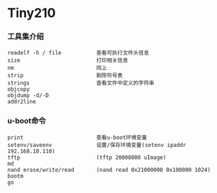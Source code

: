 # Tiny210

### 工具集介绍
    
    readelf -h / file           查看可执行文件头信息
    size                        打印相关信息
    nm                          同上
    strip                       剔除符号表
    strings                     查看文件中定义的字符串
    objcopy
    objdump -d/-D
    addr2line

### u-boot命令

    print                       查看u-boot环境变量
    setenv/saveenv              设置/保存环境变量(setenv ipaddr 192.168.10.110)
    tftp                        (tftp 20008000 uImage)
    md                          
    nand erase/write/read       (nand read 0x21000000 0x100000 1024)
    bootm
    go
